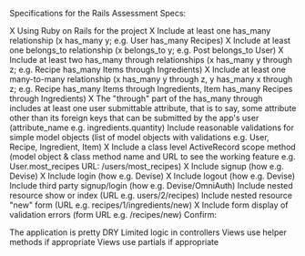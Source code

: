 Specifications for the Rails Assessment
Specs:

X    Using Ruby on Rails for the project
X    Include at least one has_many relationship (x has_many y; e.g. User has_many Recipes)
X    Include at least one belongs_to relationship (x belongs_to y; e.g. Post belongs_to User)
X    Include at least two has_many through relationships (x has_many y through z; e.g. Recipe has_many              Items through Ingredients)
X    Include at least one many-to-many relationship (x has_many y through z, y has_many x through z; e.g.           Recipe has_many Items through Ingredients, Item has_many Recipes through Ingredients)
X    The "through" part of the has_many through includes at least one user submittable attribute, that is           to say, some attribute other than its foreign keys that can be submitted by the app's user                (attribute_name e.g. ingredients.quantity)
 Include reasonable validations for simple model objects (list of model objects with validations e.g. User, Recipe, Ingredient, Item)
X    Include a class level ActiveRecord scope method (model object & class method name and URL to see the           working feature e.g. User.most_recipes URL: /users/most_recipes)
X    Include signup (how e.g. Devise)
X    Include login (how e.g. Devise)
X    Include logout (how e.g. Devise)
 Include third party signup/login (how e.g. Devise/OmniAuth)
 Include nested resource show or index (URL e.g. users/2/recipes)
 Include nested resource "new" form (URL e.g. recipes/1/ingredients/new)
X    Include form display of validation errors (form URL e.g. /recipes/new)
Confirm:

 The application is pretty DRY
 Limited logic in controllers
 Views use helper methods if appropriate
 Views use partials if appropriate